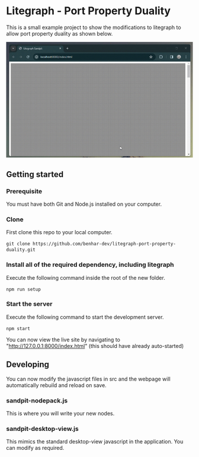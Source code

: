 # Litegraph - Port Property Duality

This is a small example project to show the modifications to litegraph to allow port property duality as shown below.

![Overview of dev tools](docs/images/overview.gif)

## Getting started

### Prerequisite

You must have both Git and Node.js installed on your computer.

### Clone

First clone this repo to your local computer.

```
git clone https://github.com/benhar-dev/litegraph-port-property-duality.git
```

### Install all of the required dependency, including litegraph

Execute the following command inside the root of the new folder.

```
npm run setup
```

### Start the server

Execute the following command to start the development server.

```
npm start
```

You can now view the live site by navigating to "http://127.0.0.1:8000/index.html" (this should have already auto-started)

## Developing

You can now modify the javascript files in src and the webpage will automatically rebuild and reload on save.

### sandpit-nodepack.js

This is where you will write your new nodes.

### sandpit-desktop-view.js

This mimics the standard desktop-view javascript in the application. You can modify as required.
